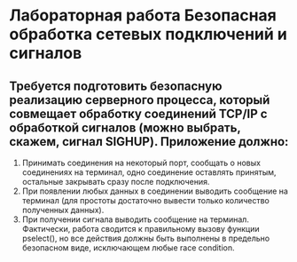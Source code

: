 # Лабораторная работа Безопасная обработка сетевых подключений и сигналов
## Требуется подготовить безопасную реализацию серверного процесса, который совмещает обработку соединений TCP/IP с обработкой сигналов (можно выбрать, скажем, сигнал SIGHUP). Приложение должно:

1) Принимать соединения на некоторый порт, сообщать о новых соединениях на терминал, одно соединение оставлять принятым, остальные закрывать сразу после подключения.
2) При появлении любых данных в соединении выводить сообщение на терминал (для простоты достаточно вывести только количество полученных данных).
3) При получении сигнала выводить сообщение на терминал. Фактически, работа сводится к правильному вызову функции pselect(), но все действия должны быть выполнены в предельно безопасном виде, исключающем любые race condition.


